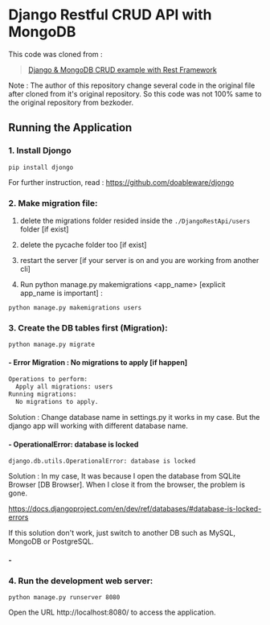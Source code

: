 # Django Restful CRUD API with MongoDB

This code was cloned from :
> [Django & MongoDB CRUD example with Rest Framework](https://bezkoder.com/django-mongodb-crud-rest-framework/)

Note : The author of this repository change several code in the original file after cloned from it's original repository. So this code was not 100% same to the original repository from bezkoder.

## Running the Application

### 1. Install Djongo

```pip install djongo```

For further instruction, read : https://github.com/doableware/djongo

### 2. Make migration file:

1. delete the migrations folder resided inside the `./DjangoRestApi/users` folder [if exist]

2. delete the pycache folder too [if exist]

3. restart the server [if your server is on and you are working from another cli]

4. Run python manage.py makemigrations <app_name> [explicit app_name is important] :

```
python manage.py makemigrations users
```

### 3. Create the DB tables first (Migration):

```
python manage.py migrate
```

#### - Error Migration : No migrations to apply [if happen]

```bash
Operations to perform:
  Apply all migrations: users
Running migrations:
  No migrations to apply.
```

Solution : Change database name in settings.py it works in my case. But the django app will working with different database name.

#### - OperationalError: database is locked 

`django.db.utils.OperationalError: database is locked`

Solution : In my case, It was because I open the database from SQLite Browser [DB Browser]. When I close it from the browser, the problem is gone.

https://docs.djangoproject.com/en/dev/ref/databases/#database-is-locked-errors

If this solution don't work, just switch to another DB such as MySQL, MongoDB or PostgreSQL.

#### - 

### 4. Run the development web server:

```
python manage.py runserver 8080
```

Open the URL http://localhost:8080/ to access the application.
